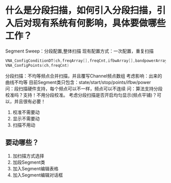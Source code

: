 # 什么是分段扫描，如何引入分段扫描，引入后对现有系统有何影响，具体要做哪些工作？

Segment Sweep：分段配置,整体扫描
现有配置方式：一次配置，重复扫描
```C++
VNA_ConfigConditionDT(ch,freqArray[],freqCnt,ifbwArray[],bandpowerArray[])
VNA_ConfigPoints(ch,freqCnt)
```
分段扫描：不均等频点合并扫描，并且覆写Channel频点数组 
考虑影响：出来的曲线不均等 
目前Segment类只包含：state/start/stop/points/ifbw/power  
问：段扫描硬件支持，每个频点可以不一样，频点可以不连续 
问：算法支持分段校准吗？支持！不用分段校准。 
考虑分段扫描是否开启均匀显示(频点平铺)？可以，并且很有必要！
1. 校准不需要动
3. 显示不需要动
4. 扫描不用动

## 要动哪些？

1. 加扫描方式选择
2. 加段Segment类
3. 加入Segment编辑表格
4. 加入Segment编辑对话框
